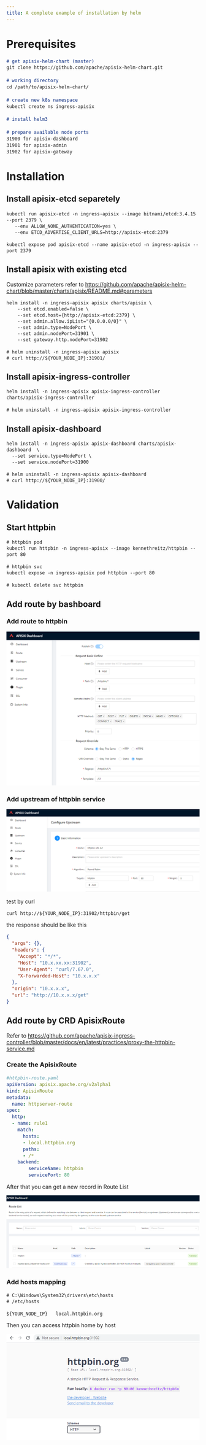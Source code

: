 ```yaml
---
title: A complete example of installation by helm
---
```


<!--
#

# Licensed to the Apache Software Foundation (ASF) under one or more
# contributor license agreements.  See the NOTICE file distributed with
# this work for additional information regarding copyright ownership.
# The ASF licenses this file to You under the Apache License, Version 2.0
# (the "License"); you may not use this file except in compliance with
# the License.  You may obtain a copy of the License at
#
#     http://www.apache.org/licenses/LICENSE-2.0
#
# Unless required by applicable law or agreed to in writing, software
# distributed under the License is distributed on an "AS IS" BASIS,
# WITHOUT WARRANTIES OR CONDITIONS OF ANY KIND, either express or implied.
# See the License for the specific language governing permissions and
# limitations under the License.
#
-->

# Prerequisites
```markdown
# get apisix-helm-chart (master)
git clone https://github.com/apache/apisix-helm-chart.git

# working directory
cd /path/to/apisix-helm-chart/

# create new k8s namespace
kubectl create ns ingress-apisix

# install helm3

# prepare available node ports
31900 for apisix-dashboard
31901 for apisix-admin
31902 for apisix-gateway
```

# Installation

## Install apisix-etcd separetely

```shell
kubectl run apisix-etcd -n ingress-apisix --image bitnami/etcd:3.4.15 --port 2379 \
   --env ALLOW_NONE_AUTHENTICATION=yes \
   --env ETCD_ADVERTISE_CLIENT_URLS=http://apisix-etcd:2379 

kubectl expose pod apisix-etcd --name apisix-etcd -n ingress-apisix --port 2379
```

## Install apisix with existing etcd

Customize parameters refer to https://github.com/apache/apisix-helm-chart/blob/master/charts/apisix/README.md#parameters

```shell
helm install -n ingress-apisix apisix charts/apisix \
    --set etcd.enabled=false \
    --set etcd.host={http://apisix-etcd:2379} \
    --set admin.allow.ipList="{0.0.0.0/0}" \
    --set admin.type=NodePort \
    --set admin.nodePort=31901 \
    --set gateway.http.nodePort=31902

# helm uninstall -n ingress-apisix apisix
# curl http://${YOUR_NODE_IP}:31901/
```

## Install apisix-ingress-controller

```shell
helm install -n ingress-apisix apisix-ingress-controller charts/apisix-ingress-controller 

# helm uninstall -n ingress-apisix apisix-ingress-controller
```

## Install apisix-dashboard
```shell
helm install -n ingress-apisix apisix-dashboard charts/apisix-dashboard  \
  --set service.type=NodePort \
  --set service.nodePort=31900

# helm uninstall -n ingress-apisix apisix-dashboard
# curl http://${YOUR_NODE_IP}:31900/
```

# Validation

## Start httpbin
```shell
# httpbin pod
kubectl run httpbin -n ingress-apisix --image kennethreitz/httpbin --port 80

# httpbin svc
kubectl expose -n ingress-apisix pod httpbin --port 80

# kubectl delete svc httpbin
```

## Add route by bashboard

### Add route to httpbin

![image-20210630170713979](img/image-20210630170713979.png)

### Add upstream of httpbin service

![image-20210630170820864](img/image-20210630170820864.png)


test by curl
```shell
curl http://${YOUR_NODE_IP}:31902/httpbin/get
```
 the response should be like this
```json
{
  "args": {},
  "headers": {
    "Accept": "*/*",
    "Host": "10.x.xx.xx:31902",
    "User-Agent": "curl/7.67.0",
    "X-Forwarded-Host": "10.x.x.x"
  },
  "origin": "10.x.x.x",
  "url": "http://10.x.x.x/get"
}
```



## Add route by CRD ApisixRoute

Refer to https://github.com/apache/apisix-ingress-controller/blob/master/docs/en/latest/practices/proxy-the-httpbin-service.md

### Create the ApisixRoute 
```yaml
#httpbin-route.yaml
apiVersion: apisix.apache.org/v2alpha1
kind: ApisixRoute
metadata:
  name: httpserver-route
spec:
  http:
  - name: rule1
    match:
      hosts:
      - local.httpbin.org
      paths:
      - /*
    backend:
        serviceName: httpbin
        servicePort: 80
```

After that you can get a new record in Route List

![image-20210630174606329](img/image-20210630174606329.png)

### Add hosts mapping 

```shell
# C:\Windows\System32\drivers\etc\hosts
# /etc/hosts

${YOUR_NODE_IP}   local.httpbin.org
```

Then you can access httpbin home by host

![image-20210630174655655](img/image-20210630174655655.png)